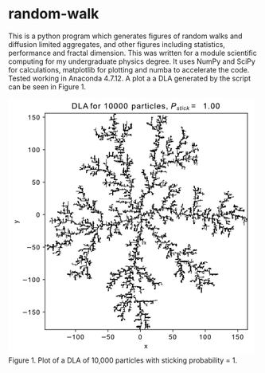 # random-walk

This is a python program which generates figures of random walks and diffusion limited aggregates, and other figures including statistics, performance and fractal dimension. This was written for a module scientific computing for my undergraduate physics degree.  It uses NumPy and SciPy for calculations, matplotlib for plotting and numba to accelerate the code. Tested working in Anaconda 4.7.12. A plot a a DLA generated by the script can be seen in Figure 1.

![alt text](https://github.com/c-tam/random-walk/blob/master/dlaplot.png "dla plot")
Figure 1. Plot of a DLA of 10,000 particles with sticking probability = 1.

